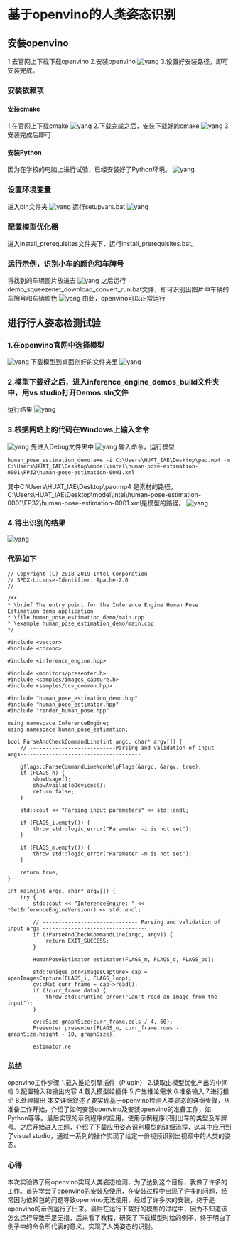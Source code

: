 # 基于openvino的人类姿态识别
## 安装openvino
1.去官网上下载下载openvino
2.安装openvino
![yang](/photo/1.jpg)
3.设置好安装路径，即可安装完成。
### 安装依赖项
#### 安装cmake
1.在官网上下载cmake
![yang](/photo/3.png)
2.下载完成之后，安装下载好的cmake
![yang](/photo/2.png)
3.安装完成后即可
#### 安装Python
因为在学校的电脑上进行试验，已经安装好了Python环境。
![yang](/photo/4.jpg)
### 设置环境变量
进入bin文件夹
![yang](/photo/5.png)
运行setupvars.bat
![yang](/photo/6.png)
###  配置模型优化器
进入install_prerequisites文件夹下，运行install_prerequisites.bat。
### 运行示例，识别小车的颜色和车牌号
将找到的车辆图片放进去
![yang](/photo/7.png)
之后运行demo_squeezenet_download_convert_run.bat文件，即可识别出图片中车辆的车牌号和车辆颜色
![yang](/photo/8.png)
由此，openvino可以正常运行
## 进行行人姿态检测试验
### 1.在openvino官网中选择模型
![yang](/photo/9.png)
下载模型到桌面创好的文件夹里
![yang](/photo/10.png)
### 2.模型下载好之后，进入inference_engine_demos_build文件夹中，用vs studio打开Demos.sln文件
运行结果
![yang](/photo/12.png)
### 3.根据网站上的代码在Windows上输入命令
![yang](/photo/13.png)
先进入Debug文件夹中
![yang](/photo/14.png)
输入命令，运行模型
```
human_pose_estimation_demo.exe -i C:\Users\HUAT_IAE\Desktop\pao.mp4 -m C:\Users\HUAT_IAE\Desktop\model\intel\human-pose-estimation-0001\FP32\human-pose-estimation-0001.xml
```
其中C:\Users\HUAT_IAE\Desktop\pao.mp4 是素材的路径，C:\Users\HUAT_IAE\Desktop\model\intel\human-pose-estimation-0001\FP32\human-pose-estimation-0001.xml是模型的路径。
![yang](/photo/15.png)
### 4.得出识别的结果
![yang](/photo/16.gif)
### 代码如下
```
// Copyright (C) 2018-2019 Intel Corporation
// SPDX-License-Identifier: Apache-2.0
//

/**
* \brief The entry point for the Inference Engine Human Pose Estimation demo application
* \file human_pose_estimation_demo/main.cpp
* \example human_pose_estimation_demo/main.cpp
*/

#include <vector>
#include <chrono>

#include <inference_engine.hpp>

#include <monitors/presenter.h>
#include <samples/images_capture.h>
#include <samples/ocv_common.hpp>

#include "human_pose_estimation_demo.hpp"
#include "human_pose_estimator.hpp"
#include "render_human_pose.hpp"

using namespace InferenceEngine;
using namespace human_pose_estimation;

bool ParseAndCheckCommandLine(int argc, char* argv[]) {
    // ---------------------------Parsing and validation of input args--------------------------------------

    gflags::ParseCommandLineNonHelpFlags(&argc, &argv, true);
    if (FLAGS_h) {
        showUsage();
        showAvailableDevices();
        return false;
    }

    std::cout << "Parsing input parameters" << std::endl;

    if (FLAGS_i.empty()) {
        throw std::logic_error("Parameter -i is not set");
    }

    if (FLAGS_m.empty()) {
        throw std::logic_error("Parameter -m is not set");
    }

    return true;
}

int main(int argc, char* argv[]) {
    try {
        std::cout << "InferenceEngine: " << *GetInferenceEngineVersion() << std::endl;

        // ------------------------------ Parsing and validation of input args ---------------------------------
        if (!ParseAndCheckCommandLine(argc, argv)) {
            return EXIT_SUCCESS;
        }

        HumanPoseEstimator estimator(FLAGS_m, FLAGS_d, FLAGS_pc);

        std::unique_ptr<ImagesCapture> cap = openImagesCapture(FLAGS_i, FLAGS_loop);
        cv::Mat curr_frame = cap->read();
        if (!curr_frame.data) {
            throw std::runtime_error("Can't read an image from the input");
        }

        cv::Size graphSize{curr_frame.cols / 4, 60}; 
        Presenter presenter(FLAGS_u, curr_frame.rows - graphSize.height - 10, graphSize);

        estimator.re

```
### 总结
openvino工作步骤
1.载入推论引擎插件（Plugin）
2.读取由模型优化产出的中间档
3.配置输入和输出内容
4.载入模型给插件
5.产生推论需求
6.准备输入
7.进行推论
8.处理输出
本文详细叙述了要实现基于openvino检测人类姿态的详细步骤，从准备工作开始，介绍了如何安装openvino及安装openvino的准备工作，如Python等等。最后实现的示例程序的应用，使用示例程序识别出车的类型及车牌号。之后开始进入主题，介绍了下载应用姿态识别模型的详细流程，这其中应用到了visual studio，通过一系列的操作实现了给定一份视频识别出视频中的人类的姿态。
### 心得
本次实验做了用openvino实现人类姿态检测，为了达到这个目标，我做了许多的工作。首先学会了openvino的安装及使用，在安装过程中出现了许多的问题，经常因为依赖包的问题导致openvino无法使用，经过了许多次的安装，终于是openvino的示例运行了出来。最后在运行下载好的模型的过程中，因为不知道该怎么运行导致手足无措，后来看了教程，研究了下载模型时给的例子，终于明白了例子中的命令所代表的意义，实现了人类姿态的识别。